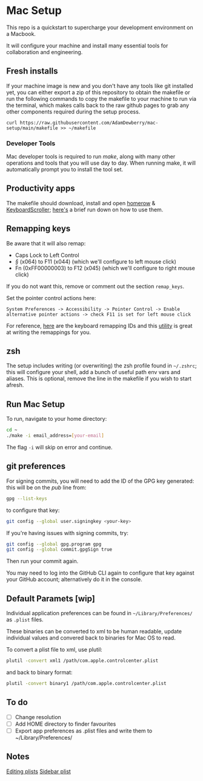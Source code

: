 # Mac Setup

This repo is a quickstart to supercharge your development environment on a Macbook.

It will configure your machine and install many essential tools for collaboration and engineering.

## Fresh installs

If your machine image is new and you don't have any tools like git installed yet, you can either export a zip of this repository to obtain the makefile or run the following commands to copy the makefile to your machine to run via the terminal, which makes calls back to the raw github pages to grab any other components required during the setup process.

    curl https://raw.githubusercontent.com/AdamDewberry/mac-setup/main/makefile >> ~/makefile    
    
### Developer Tools

Mac developer tools is required to run _make_, along with many other operations and tools that you will use day to day. When running make, it will automatically prompt you to install the tool set.

## Productivity apps

The makefile should download, install and open [homerow](https://www.homerow.app/) & [KeyboardScroller](https://github.com/dexterleng/KeyboardScroller.docs); [here's](https://dewberry.dev/engineering/workflow-productivity.html#intermediate) a brief run down on how to use them.

## Remapping keys

Be aware that it will also remap:
- Caps Lock to Left Control
- *§* (x064) to F11 (x044) (which we'll configure to left mouse click)
- Fn (0xFF00000003) to F12 (x045) (which we'll configure to right mouse click)
 
If you do not want this, remove or comment out the section `remap_keys`.

Set the pointer control actions here:

    System Preferences -> Accessibility -> Pointer Control -> Enable alternative pointer actions -> check F11 is set for left mouse click

For reference, [here](https://developer.apple.com/library/archive/technotes/tn2450/_index.html#//apple_ref/doc/uid/DTS40017618-CH1-KEY_TABLE_USAGES) are the keyboard remapping IDs and this [utility](https://hidutil-generator.netlify.app/) is great at writing the remappings for you.

## zsh

The setup includes writing (or overwriting) the zsh profile found in `~/.zshrc`; this will configure your shell, add a bunch of useful path env vars and aliases. This is optional, remove the line in the makefile if you wish to start afresh.

## Run Mac Setup

To run, navigate to your home directory:

```bash
cd ~
./make -i email_address=[your-email]
```

The flag `-i` will skip on error and continue.

## git preferences

For signing commits, you will need to add the ID of the GPG key generated: this will be on the _pub_ line from:

```bash
gpg --list-keys
```

to configure that key:

```bash
git config --global user.signingkey <your-key>
```

If you're having issues with signing commits, try:

```bash
git config --global gpg.program gpg
git config --global commit.gpgSign true
```

Then run your commit again.

You may need to log into the GitHub CLI again to configure that key against your GitHub account; alternatively do it in the console.

## Default Paramets [wip]

Individual application preferences can be found in `~/Library/Preferences/` as `.plist` files.

These binaries can be converted to xml to be human readable, update individual values and convered back to binaries for Mac OS to read. 

To convert a plist file to xml, use plutil:

```bash
plutil -convert xml1 /path/com.apple.controlcenter.plist     
```

and back to binary format:

```bash
plutil -convert binary1 /path/com.apple.controlcenter.plist
```

## To do

- [ ] Change resolution
- [ ] Add HOME directory to finder favourites
- [ ] Export app preferences as .plist files and write them to ~/Library/Preferences/

## Notes

[Editing plists](https://georgegarside.com/blog/macos/finder-sidebar-preferences-location/)
[Sidebar plist](https://georgegarside.com/blog/macos/finder-sidebar-preferences-location/)
